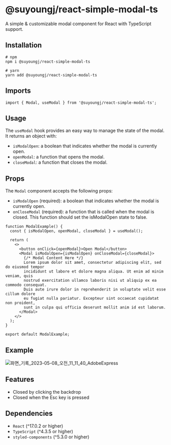 # @suyoungj/react-simple-modal-ts

A simple & customizable modal component for React with TypeScript support.

## Installation

```shell
# npm
npm i @suyoungj/react-simple-modal-ts

# yarn
yarn add @suyoungj/react-simple-modal-ts

```

## Imports

```tsx
import { Modal, useModal } from '@suyoungj/react-simple-modal-ts';
```

## Usage

The `useModal` hook provides an easy way to manage the state of the modal.
It returns an object with:

- `isModalOpen`: a boolean that indicates whether the modal is currently open.
- `openModal`: a function that opens the modal.
- `closeModal`: a function that closes the modal.

## Props

The `Modal` component accepts the following props:

- `isModalOpen` (required): a boolean that indicates whether the modal is currently open.
- `onCloseModal` (required): a function that is called when the modal is closed. This function should set the isModalOpen state to false.

```tsx
function ModalExample() {
  const { isModalOpen, openModal, closeModal } = useModal();

  return (
    <>
      <button onClick={openModal}>Open Modal</button>
      <Modal isModalOpen={isModalOpen} onCloseModal={closeModal}>
        {/* Modal Content Here */}
        Lorem ipsum dolor sit amet, consectetur adipiscing elit, sed do eiusmod tempor
        incididunt ut labore et dolore magna aliqua. Ut enim ad minim veniam, quis
        nostrud exercitation ullamco laboris nisi ut aliquip ex ea commodo consequat.
        Duis aute irure dolor in reprehenderit in voluptate velit esse cillum dolore
        eu fugiat nulla pariatur. Excepteur sint occaecat cupidatat non proident,
        sunt in culpa qui officia deserunt mollit anim id est laborum.
      </Modal>
    </>
  );
}

export default ModalExample;
```

## Example

![화면_기록_2023-05-08_오전_11_11_40_AdobeExpress](https://user-images.githubusercontent.com/19235163/236719238-ded91724-efef-4239-888d-d82de10eb034.gif)

## Features

- Closed by clicking the backdrop
- Closed when the Esc key is pressed

## Dependencies

- `React` (^17.0.2 or higher)
- `TypeScript` (^4.3.5 or higher)
- `styled-components` (^5.3.0 or higher)
